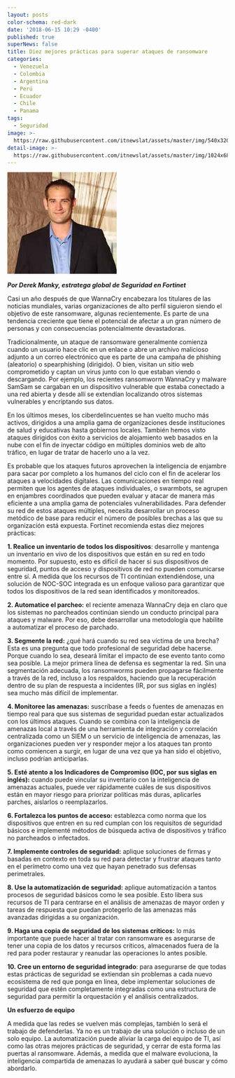```yaml
---
layout: posts
color-schema: red-dark
date: '2018-06-15 10:29 -0400'
published: true
superNews: false
title: Diez mejores prácticas para superar ataques de ransomware
categories:
  - Venezuela
  - Colombia
  - Argentina
  - Perú
  - Ecuador
  - Chile
  - Panama
tags:
  - Seguridad
image: >-
  https://raw.githubusercontent.com/itnewslat/assets/master/img/540x320/Ramsonware-p.jpg
detail-image: >-
  https://raw.githubusercontent.com/itnewslat/assets/master/img/1024x680/Ramsonware-g.jpg
---
```

![](https://raw.githubusercontent.com/itnewslat/assets/master/img/300x300/Derek-Manky.jpg)

_**Por Derek Manky, estratega global de Seguridad en Fortinet**_

Casi un año después de que WannaCry encabezara los titulares de las noticias mundiales, varias organizaciones de alto perfil siguieron siendo el objetivo de este ransomware, algunas recientemente. Es parte de una tendencia creciente que tiene el potencial de afectar a un gran número de personas y con consecuencias potencialmente devastadoras.

Tradicionalmente, un ataque de ransomware generalmente comienza cuando un usuario hace clic en un enlace o abre un archivo malicioso adjunto a un correo electrónico que es parte de una campaña de phishing (aleatorio) o spearphishing (dirigido). O bien, visitan un sitio web comprometido y captan un virus junto con lo que estaban viendo o descargando. Por ejemplo, los recientes ransomworm WannaCry y malware SamSam se cargaban en un dispositivo vulnerable que estaba conectado a una red abierta y desde allí se extendían localizando otros sistemas vulnerables y encriptando sus datos.

En los últimos meses, los ciberdelincuentes se han vuelto mucho más activos, dirigidos a una amplia gama de organizaciones desde instituciones de salud y educativas hasta gobiernos locales. También hemos visto ataques dirigidos con éxito a servicios de alojamiento web basados en la nube con el fin de inyectar código en múltiples dominios web de alto tráfico, en lugar de tratar de hacerlo uno a la vez. 

Es probable que los ataques futuros aprovechen la inteligencia de enjambre para sacar por completo a los humanos del ciclo con el fin de acelerar los ataques a velocidades digitales. Las comunicaciones en tiempo real permiten que los agentes de ataques individuales, o swarmbots, se agrupen en enjambres coordinados que pueden evaluar y atacar de manera más eficiente a una amplia gama de potenciales vulnerabilidades. Para defender su red de estos ataques múltiples, necesita desarrollar un proceso metódico de base para reducir el número de posibles brechas a las que su organización está expuesta. Fortinet recomienda estas diez mejores prácticas:

**1. Realice un inventario de todos los dispositivos**: desarrolle y mantenga un inventario en vivo de los dispositivos que están en su red en todo momento. Por supuesto, esto es difícil de hacer si sus dispositivos de seguridad, puntos de acceso y dispositivos de red no pueden comunicarse entre sí. A medida que los recursos de TI continúan extendiéndose, una solución de NOC-SOC integrada es un enfoque valioso para garantizar que todos los dispositivos de la red sean identificados y monitoreados.

**2. Automatice el parcheo:**  el reciente amenaza WannaCry deja en claro que los sistemas no parcheados continúan siendo un conducto principal para ataques y malware. Por eso, debe desarrollar una metodología que habilite a automatizar el proceso de parchado.

**3. Segmente la red:** ¿qué hará cuando su red sea víctima de una brecha? Esta es una pregunta que todo profesional de seguridad debe hacerse. Porque cuando lo sea, deseará limitar el impacto de ese evento tanto como sea posible. La mejor primera línea de defensa es segmentar la red. Sin una segmentación adecuada, los ransomworms pueden propagarse fácilmente a través de la red, incluso a los respaldos, haciendo que la recuperación dentro de su plan de respuesta a incidentes (IR, por sus siglas en inglés) sea mucho más difícil de implementar.

**4. Monitoree las amenazas:** suscríbase a feeds o fuentes de amenazas en tiempo real para que sus sistemas de seguridad puedan estar actualizados con los últimos ataques. Cuando se combina con la inteligencia de amenazas local a través de una herramienta de integración y correlación centralizada como un SIEM o un servicio de inteligencia de amenazas, las organizaciones pueden ver y responder mejor a los ataques tan pronto como comiencen a surgir, en lugar de una vez que ya han sido el objetivo, incluso podrían anticiparlas.

**5. Esté atento a los Indicadores de Compromiso (IOC, por sus siglas en inglés):** cuando puede vincular su inventario con la inteligencia de amenazas actuales, puede ver rápidamente cuáles de sus dispositivos están en mayor riesgo para priorizar políticas más duras, aplicarles parches, aislarlos o reemplazarlos.

**6. Fortalezca los puntos de acceso:** establezca como norma que los dispositivos que entren en su red cumplan con los requisitos de seguridad básicos e implementé métodos de búsqueda activa de dispositivos y tráfico no parcheados o infectados.

**7. Implemente controles de seguridad:** aplique soluciones de firmas y basadas en contexto en toda su red para detectar y frustrar ataques tanto en el perímetro como una vez que hayan penetrado sus defensas perimetrales.

**8. Use la automatización de seguridad:** aplique automatización a tantos procesos de seguridad básicos como le sea posible. Esto libera sus recursos de TI para centrarse en el análisis de amenazas de mayor orden y tareas de respuesta que puedan protegerlo de las amenazas más avanzadas dirigidas a su organización.

**9. Haga una copia de seguridad de los sistemas críticos:** lo más importante que puede hacer al tratar con ransomware es asegurarse de tener una copia de los datos y recursos críticos, almacenados fuera de la red para poder restaurar y reanudar las operaciones lo antes posible.

**10. Cree un entorno de seguridad integrado**: para asegurarse de que todas estas prácticas de seguridad se extiendan sin problemas a cada nuevo ecosistema de red que ponga en línea, debe implementar soluciones de seguridad que estén completamente integradas como una estructura de seguridad para permitir la orquestación y el análisis centralizados.

**Un esfuerzo de equipo**

A medida que las redes se vuelven más complejas, también lo será el trabajo de defenderlas. Ya no es un trabajo de una solución o incluso de un solo equipo. La automatización puede aliviar la carga del equipo de TI, así como las otras mejores prácticas de seguridad, y cerrar de esta forma las puertas al ransomware. Además, a medida que el malware evoluciona, la inteligencia compartida de amenazas lo ayudará a saber qué buscar y cómo abordarlo.

